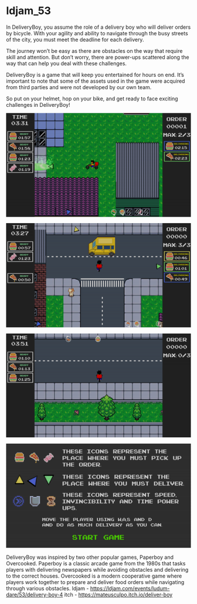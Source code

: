 # ldjam_53

In DeliveryBoy, you assume the role of a delivery boy who will deliver orders by bicycle. With your agility and ability to navigate through the busy streets of the city, you must meet the deadline for each delivery.

The journey won’t be easy as there are obstacles on the way that require skill and attention. But don’t worry, there are power-ups scattered along the way that can help you deal with these challenges.

DeliveryBoy is a game that will keep you entertained for hours on end. It’s important to note that some of the assets used in the game were acquired from third parties and were not developed by our own team.

So put on your helmet, hop on your bike, and get ready to face exciting challenges in DeliveryBoy!


![image1](59743.png)

![image1](59745.png)

![image1](59747.png)

![image1](59748.png)

DeliveryBoy was inspired by two other popular games, Paperboy and Overcooked. Paperboy is a classic arcade game from the 1980s that tasks players with delivering newspapers while avoiding obstacles and delivering to the correct houses. Overcooked is a modern cooperative game where players work together to prepare and deliver food orders while navigating through various obstacles.
ldjam - https://ldjam.com/events/ludum-dare/53/delivery-boy-4
itch - https://mateusculpo.itch.io/deliver-boy
